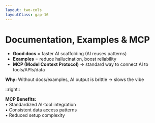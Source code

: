 ```yaml
---
layout: two-cols
layoutClass: gap-16
---
```


# Documentation, Examples & MCP

<div>

<v-clicks>

- **Good docs** = faster AI scaffolding (AI reuses patterns)
- **Examples** = reduce hallucination, boost reliability
- **MCP (Model Context Protocol)** → standard way to connect AI to tools/APIs/data

</v-clicks>

<div v-click class="mt-6 p-3 bg-gray-800 text-white rounded">
<strong>Why:</strong> Without docs/examples, AI output is brittle → slows the vibe
</div>

</div>

::right::

<div v-click class="mt-8">

<div class="mt-4 p-3 bg-gray-700 text-white rounded text-sm">
<strong>MCP Benefits:</strong><br>
• Standardized AI-tool integration<br>
• Consistent data access patterns<br>
• Reduced setup complexity
</div>

</div>